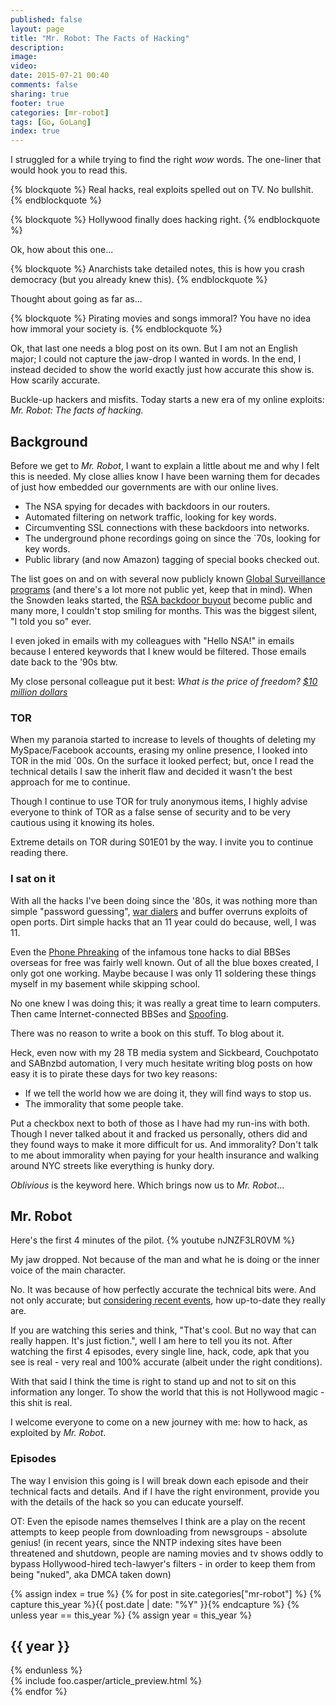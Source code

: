 ```yaml
---
published: false
layout: page
title: "Mr. Robot: The Facts of Hacking"
description: 
image: 
video: 
date: 2015-07-21 00:40
comments: false
sharing: true
footer: true
categories: [mr-robot]
tags: [Go, GoLang]
index: true
---
```


I struggled for a while trying to find the right *wow* words.  The one-liner that would hook you to read this.

{% blockquote %}
Real hacks, real exploits spelled out on TV.  No bullshit.
{% endblockquote %}

{% blockquote %}
Hollywood finally does hacking right.
{% endblockquote %}

Ok, how about this one...

{% blockquote %}
Anarchists take detailed notes, this is how you crash democracy (but you already knew this).
{% endblockquote %}

Thought about going as far as...

{% blockquote %}
Pirating movies and songs immoral? You have no idea how immoral your society is.
{% endblockquote %}

Ok, that last one needs a blog post on its own.  But I am not an English major; I could not capture the jaw-drop I wanted in words.  In the end, I instead decided to show the world exactly just how accurate this show is.  How scarily accurate.  

Buckle-up hackers and misfits.  Today starts a new era of my online exploits: *Mr. Robot: The facts of hacking.*

## Background

Before we get to *Mr. Robot*, I want to explain a little about me and why I felt this is needed.  My close allies know I have been warning them for decades of just how embedded our governments are with our online lives.  

* The NSA spying for decades with backdoors in our routers.  
* Automated filtering on network traffic, looking for key words.
* Circumventing SSL connections with these backdoors into networks.
* The underground phone recordings going on since the `70s, looking for key words.
* Public library (and now Amazon) tagging of special books checked out.

The list goes on and on with several now publicly known <a href="https://en.wikipedia.org/wiki/Global_surveillance_disclosures_(2013%E2%80%93present)" title="Global Surveillance programs">Global Surveillance programs</a> (and there's a lot more not public yet, keep that in mind).  When the Snowden leaks started, the [RSA backdoor buyout](http://www.theverge.com/2013/12/20/5231006/nsa-paid-10-million-for-a-back-door-into-rsa-encryption-according-to) become public and many more, I couldn't stop smiling for months. This was the biggest silent, "I told you so" ever.

I even joked in emails with my colleagues with "Hello NSA!" in emails because I entered keywords that I knew would be filtered.  Those emails date back to the '90s btw.

My close personal colleague put it best: *What is the price of freedom? <a href="http://www.theverge.com/2013/12/20/5231006/nsa-paid-10-million-for-a-back-door-into-rsa-encryption-according-to" title="RSA Backdoor $10 million">$10 million dollars</a>*

### TOR

When my paranoia started to increase to levels of thoughts of deleting my MySpace/Facebook accounts, erasing my online presence, I looked into TOR in the mid `00s.  On the surface it looked perfect; but, once I read the technical details I saw the inherit flaw and decided it wasn't the best approach for me to continue.  

Though I continue to use TOR for truly anonymous items, I highly advise everyone to think of TOR as a false sense of security and to be very cautious using it knowing its holes.

Extreme details on TOR during S01E01 by the way.  I invite you to continue reading there.

### I sat on it

With all the hacks I've been doing since the '80s, it was nothing more than simple "password guessing", [war dialers](https://en.wikipedia.org/wiki/War_dialing) and buffer overruns exploits of open ports.  Dirt simple hacks that an 11 year could do because, well, I was 11.  

Even the [Phone Phreaking](https://en.wikipedia.org/wiki/Phreaking) of the infamous tone hacks to dial BBSes overseas for free was fairly well known.  Out of all the blue boxes created, I only got one working.  Maybe because I was only 11 soldering these things myself in my basement while skipping school.  

No one knew I was doing this; it was really a great time to learn computers.  Then came Internet-connected BBSes and [Spoofing](https://en.wikipedia.org/wiki/Spoofing_attack).

There was no reason to write a book on this stuff.  To blog about it.  

Heck, even now with my 28 TB media system and Sickbeard, Couchpotato and SABnzbd automation, I very much hesitate writing blog posts on how easy it is to pirate these days for two key reasons:

* If we tell the world how we are doing it, they will find ways to stop us.
* The immorality that some people take.

Put a checkbox next to both of those as I have had my run-ins with both.  Though I never talked about it and fracked us personally, others did and they found ways to make it more difficult for us.  And immorality?  Don't talk to me about immorality when paying for your health insurance and walking around NYC streets like everything is hunky dory.

*Oblivious* is the keyword here.  Which brings now us to *Mr. Robot*...

## Mr. Robot

Here's the first 4 minutes of the pilot.
{% youtube nJNZF3LR0VM %}

My jaw dropped.  Not because of the man and what he is doing or the inner voice of the main character.  

No.  It was because of how perfectly accurate the technical bits were.  And not only accurate; but [considering recent events](http://www.wired.com/2013/11/silk-road/), how up-to-date they really are.

If you are watching this series and think, "That's cool.  But no way that can really happen.  It's just fiction.", well I am here to tell you its not.  After watching the first 4 episodes, every single line, hack, code, apk that you see is real - very real and 100% accurate (albeit under the right conditions).

With that said I think the time is right to stand up and not to sit on this information any longer.  To show the world that this is not Hollywood magic - this shit is real.  

I welcome everyone to come on a new journey with me: how to hack, as exploited by *Mr. Robot*.

### Episodes

The way I envision this going is I will break down each episode and their technical facts and details.  And if I have the right environment, provide you with the details of the hack so you can educate yourself.

OT: Even the episode names themselves I think are a play on the recent attempts to keep people from downloading from newsgroups - absolute genius!  (in recent years, since the NNTP indexing sites have been threatened and shutdown, people are naming movies and tv shows oddly to bypass Hollywood-hired tech-lawyer's filters - in order to keep them from being "nuked", aka DMCA taken down)

{% assign index = true %}
{% for post in site.categories["mr-robot"] %}
{% capture this_year %}{{ post.date | date: "%Y" }}{% endcapture %}
{% unless year == this_year %}
  {% assign year = this_year %}
  <h2>{{ year }}</h2>
{% endunless %}
<article>
  {% include foo.casper/article_preview.html %}
</article>
{% endfor %}
